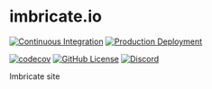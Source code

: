 # imbricate.io

[![Continuous Integration](https://github.com/Imbricate/imbrecate.io/actions/workflows/ci.yml/badge.svg)](https://github.com/Imbricate/imbrecate.io/actions/workflows/ci.yml)
[![Production Deployment](https://github.com/Imbricate/imbrecate.io/actions/workflows/production.yml/badge.svg)](https://github.com/Imbricate/imbrecate.io/actions/workflows/production.yml)

[![codecov](https://codecov.io/gh/Imbricate/imbrecate.io/branch/main/graph/badge.svg)](https://codecov.io/gh/Imbricate/imbrecate.io)
[![GitHub License](https://img.shields.io/github/license/Imbricate/imbrecate.io)](https://github.com/Imbricate/imbrecate.io/blob/main/LICENSE)
[![Discord](https://img.shields.io/discord/1182374637544423514?logo=discord&logoColor=white&color=blueviolet)](https://discord.gg/Mr8dPdQ4)

Imbricate site
